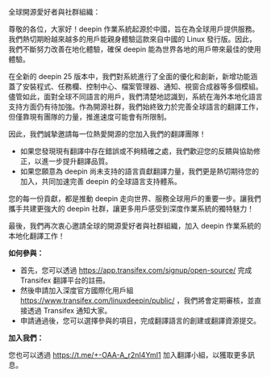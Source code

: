 全球開源愛好者與社群組織：

尊敬的各位，大家好！deepin 作業系統起源於中國，旨在為全球用戶提供服務。我們熱切期盼越來越多的用戶能親身體驗這款來自中國的 Linux 發行版。因此，我們不斷努力改善在地化體驗，確保 deepin 能為世界各地的用戶帶來最佳的使用體驗。

在全新的 deepin 25 版本中，我們對系統進行了全面的優化和創新，新增功能涵蓋了安裝程式、任務欄、控制中心、檔案管理器、通知、視窗合成器等多個模組。儘管如此，面對全球不同語言的用戶，我們清楚地認識到，系統在海外本地化語言支持方面仍有待加強。作為開源社群，我們始終致力於完善全球語言的翻譯工作，但僅靠現有團隊的力量，推進速度可能會有所限制。

因此，我們誠摯邀請每一位熱愛開源的您加入我們的翻譯團隊！

- 如果您發現現有翻譯中存在錯誤或不夠精確之處，我們歡迎您的反饋與協助修正，以進一步提升翻譯品質。
- 如果您願意為 deepin 尚未支持的語言貢獻翻譯力量，我們更是熱切期待您的加入，共同加速完善 deepin 的全球語言支持體系。

您的每一份貢獻，都是推動 deepin 走向世界、服務全球用戶的重要一步。讓我們攜手共建更強大的 deepin 社群，讓更多用戶感受到深度作業系統的獨特魅力！

最後，我們再次衷心邀請全球的開源愛好者與社群組織，加入 deepin 作業系統的本地化翻譯工作！

**如何參與：**

- 首先，您可以透過 <https://app.transifex.com/signup/open-source/> 完成 Transifex 翻譯平台的註冊。
- 然後申請加入深度官方國際化用戶組 <https://www.transifex.com/linuxdeepin/public/> ，我們將會定期審核，並直接透過 Transifex 通知大家。
- 申請通過後，您可以選擇參與的項目，完成翻譯語言的創建或翻譯資源提交。

**加入我們：**

您也可以透過 <https://t.me/+-OAA-A_r2nI4YmI1> 加入翻譯小組，以獲取更多訊息。
